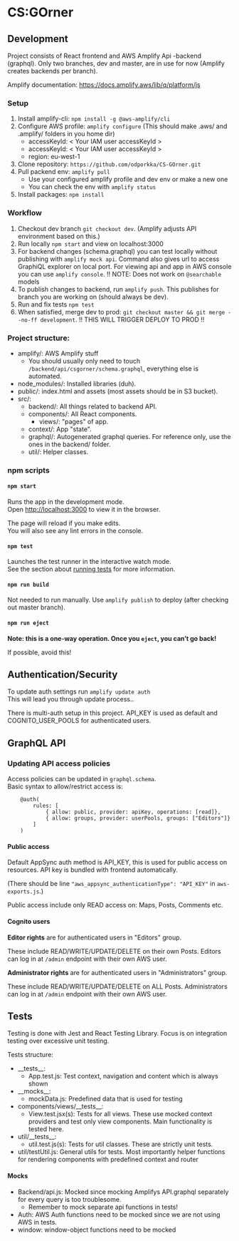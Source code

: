 # CS:GOrner

## Development

Project consists of React frontend and AWS Amplify Api -backend (graphql).
Only two branches, dev and master, are in use for now (Amplify creates backends per branch).

Amplify documentation:
https://docs.amplify.aws/lib/q/platform/js

### Setup

1. Install amplify-cli: `npm install -g @aws-amplify/cli`
2. Configure AWS profile: `amplify configure` (This should make .aws/ and .amplify/ folders in you home dir)
    - accessKeyId: < Your IAM user accessKeyId >
    - accessKeyId: < Your IAM user accessKeyId >
    - region: eu-west-1
3. Clone repository: `https://github.com/odporkka/CS-GOrner.git`
4. Pull packend env: `amplify pull`
    - Use your configured amplify profile and dev env or make a new one
    - You can check the env with `amplify status`
4. Install packages: `npm install`


### Workflow
1. Checkout dev branch `git checkout dev`. (Amplify adjusts API environment based on this.)
2. Run locally `npm start` and view on localhost:3000
3. For backend changes (schema.graphql) you can test locally without publishing with `amplify mock api`.
Command also gives url to access GraphiQL explorer on local port. For viewing api and app in AWS console
you can use `amplify console`. !! NOTE: Does not work on `@searchable` models
4. To publish changes to backend, run `amplify push`. This publishes for branch you are working on
(should always be dev).
5. Run and fix tests `npm test`
6. When satisfied, merge dev to prod: `git checkout master && git merge --no-ff development`. 
!! THIS WILL TRIGGER DEPLOY TO PROD !!


### Project structure:
- amplify/: AWS Amplify stuff
  - You should usually only need to touch `/backend/api/csgorner/schema.graphql`, everything else is automated.
- node_modules/: Installed libraries (duh).
- public/: index.html and assets (most assets should be in S3 bucket).
- src/:
  - backend/: All things related to backend API.
  - components/: All React components.
    - views/: "pages" of app.
  - context/: App "state".
  - graphql/: Autogenerated graphql queries. For reference only, use the ones in the backend/ folder.
  - util/: Helper classes.

### npm scripts
#### `npm start`

Runs the app in the development mode.<br />
Open [http://localhost:3000](http://localhost:3000) to view it in the browser.

The page will reload if you make edits.<br />
You will also see any lint errors in the console.

#### `npm test`

Launches the test runner in the interactive watch mode.<br />
See the section about [running tests](https://facebook.github.io/create-react-app/docs/running-tests) for more information.

#### `npm run build`

Not needed to run manually. Use `amplify publish` to deploy (after checking out master branch). 

#### `npm run eject`

**Note: this is a one-way operation. Once you `eject`, you can’t go back!**

If possible, avoid this!

## Authentication/Security
To update auth settings run `amplify update auth`  
This will lead you through update process..

There is multi-auth setup in this project.
API_KEY is used as default and COGNITO_USER_POOLS for authenticated users.

## GraphQL API

### Updating API access policies
Access policies can be updated in `graphql.schema`.  
Basic syntax to allow/restrict access is:
```
    @auth(
        rules: [
            { allow: public, provider: apiKey, operations: [read]},
            { allow: groups, provider: userPools, groups: ["Editors"]}
        ]
    )
```
#### Public access
Default AppSync auth method is API_KEY, this is used for public access on resources. API key is bundled with frontend
automatically.  

(There should be line `"aws_appsync_authenticationType": "API_KEY"` in `aws-exports.js`.)
 
Public access include only READ access on: Maps, Posts, Comments etc.  

#### Cognito users
**Editor rights** are for authenticated users in "Editors" group.

These include READ/WRITE/UPDATE/DELETE on their own Posts. Editors can log in at `/admin` endpoint with their own AWS user.

**Administrator rights** are for authenticated users in "Administrators" group.

These include READ/WRITE/UPDATE/DELETE on ALL Posts. Administrators can log in at `/admin` endpoint with their own AWS user.

## Tests
Testing is done with Jest and React Testing Library. Focus is on integration testing over excessive unit testing.

Tests structure:
- \_\_tests__: 
    - App.test.js: Test context, navigation and content which is always shown
- \_\_mocks__:
    - mockData.js: Predefined data that is used for testing
- components/views/\_\_tests__:
    - View.test.jsx(s): Tests for all views. These use mocked context providers and
    test only view components. Main functionality is tested here.
- util/\_\_tests__:
    - util.test.js(s): Tests for util classes. These are strictly unit tests.
- util/testUtil.js: General utils for tests. Most importantly helper functions for rendering components with
predefined context and router

#### Mocks
- Backend/api.js: Mocked since mocking Amplifys API.graphql separately for every query is too troublesome.
    - Remember to mock separate api functions in tests!
- Auth: AWS Auth functions need to be mocked since we are not using AWS in tests.
- window: window-object functions need to be mocked
